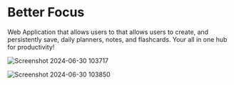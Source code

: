 # Better Focus
Web Application that allows users to that allows users to create, and persistently save, daily planners, notes, and flashcards. Your all in one hub for productivity!

![Screenshot 2024-06-30 103717](https://github.com/Jsamuda25/On-Point-Productivity/assets/92758403/00e65326-2fde-4a80-8a03-fc62e6415fb2)

![Screenshot 2024-06-30 103850](https://github.com/Jsamuda25/On-Point-Productivity/assets/92758403/0025a22c-ca9d-4f8e-950b-30ba2538e9ae)

